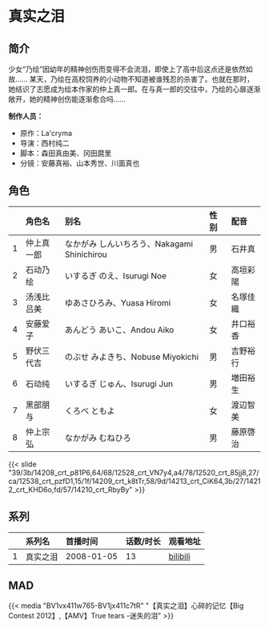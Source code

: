 # 真实之泪


## 简介

少女“乃绘”因幼年的精神创伤而变得不会流泪，即使上了高中后这点还是依然如故……
某天，乃绘在高校饲养的小动物不知道被谁残忍的杀害了。也就在那时，她结识了志愿成为绘本作家的仲上真一郎。在与真一郎的交往中，乃绘的心扉逐渐敞开，她的精神创伤能逐渐愈合吗……

**制作人员：**
- 原作：La'cryma
- 导演：西村纯二
- 脚本：森田真由美、冈田麿里
- 分镜：安藤真裕、山本秀世、川面真也

## 角色

|     |   角色名   |   别名  | 性别 |  配音  |
|:--- |:------  |:----      |:---  |:--   |
| 1 | 仲上真一郎 | なかがみ しんいちろう、Nakagami Shinichirou | 男 | 石井真 |
| 2 | 石动乃绘 | いするぎ のえ、Isurugi Noe | 女 | 高垣彩陽 |
| 3 | 汤浅比吕美 | ゆあさひろみ、Yuasa Hiromi | 女 | 名塚佳織 |
| 4 | 安藤爱子 | あんどう あいこ、Andou Aiko | 女 | 井口裕香 |
| 5 | 野伏三代吉 | のぶせ みよきち、Nobuse Miyokichi | 男 | 吉野裕行 |
| 6 | 石动纯 | いするぎ じゅん、Isurugi Jun | 男 | 増田裕生 |
| 7 | 黑部朋与 | くろべ ともよ | 女 | 渡辺智美 |
| 8 | 仲上宗弘 | なかがみ むねひろ | 男 | 藤原啓治 |

{{< slide "39/3b/14208_crt_p81P6,64/68/12528_crt_VN7y4,a4/78/12520_crt_85jj8,27/ca/12538_crt_pzfD1,15/1f/14209_crt_k8tTr,58/9d/14213_crt_CiK64,3b/27/14212_crt_KHD6o,fd/57/14210_crt_RbyBy" >}}

## 系列

|     |   系列名   |   首播时间  | 话数/时长  | 观看地址 |
|:---  |:------    |:----      |:---       |:---  |
| 1 | 真实之泪 | 2008-01-05 | 13 | [bilibili](https://www.bilibili.com/bangumi/play/ep75640)  |


## MAD

{{< media  "BV1vx411w765-BV1jx411c7tR"
"【真实之泪】心碎的记忆【Big Contest 2012】,【AMV】True tears -迷失的泪"  >}}
